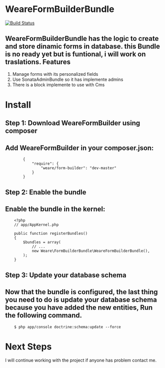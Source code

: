 # WeareFormBuilderBundle

[![Build Status](https://travis-ci.org/duvanmonsa/WeareFormBuilder.png)](https://travis-ci.org/duvanmonsa/WeareFormBuilder)

WeareFormBuilderBundle has the logic to create and store dinamic forms in database.
this Bundle is no ready yet but is funtional, i will work on traslations.
Features
------------

1. Manage forms with its personalized fields
2. Use SonataAdminBundle so it has implemente admins
3. There is a block implemente to use with Cms

# Install

## Step 1: Download WeareFormBuilder using composer

Add WeareFormBuilder in your composer.json:
-----------

            {
                "require": {
                    "weare/form-builder": "dev-master"
                }
            }

## Step 2: Enable the bundle

Enable the bundle in the kernel:
-----------

        <?php
        // app/AppKernel.php

        public function registerBundles()
        {
            $bundles = array(
                // ...
                new Weare\FormBuilderBundle\WeareFormBuilderBundle(),
            );
        }

## Step 3: Update your database schema

Now that the bundle is configured, the last thing you need to do is update your database schema because you have added the new entities, 
Run the following command.
-----------
        $ php app/console doctrine:schema:update --force

# Next Steps

I will continue working with the project if anyone has problem contact me. 
